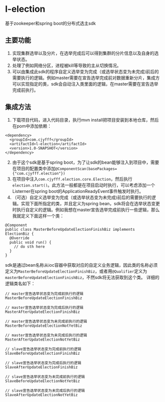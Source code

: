 # l-election
基于zookeeper和spring boot的分布式选主sdk

## 主要功能
1. 实现集群选举以及分片，在选举完成后可以得到集群的分片信息以及自身的选举状态。
2. 处理了例如网络分区，进程被kill等导致的主从切换情况。
3. 可以由集成此sdk的程序自定义选举变为完成（或选举状态变为未完成)前后的需要执行的逻辑。例如master需要在宣告选举完成前对数据重新分片，集成方可以实现指定的类，sdk会自动注入类里面的逻辑，在master需要在宣告选举完成前执行。

## 集成方法
1. 下载项目代码，进入代码目录，执行mvn install把项目安装到本地仓库，然后在pom中添加依赖：
```
<dependency>
  <groupId>com.cjyfff</groupId>
  <artifactId>l-election</artifactId>
  <version>1.0-SNAPSHOT</version>
</dependency>
```
2. 由于这个sdk是基于spring boot，为了让sdk的bean能够注入到项目中，需要在项目的配置类中添加`@ComponentScan(basePackages={"com.cjyfff.election"})`
3. 在项目中注入`com.cjyfff.election.core.Election`，然后执行`election.start()`。此方法一般都是在项目启动时执行，可以考虑添加一个Listerner在spring boot的ApplicationReadyEvent事件触发时执行。
4. （可选）自定义选举变为完成（或选举状态变为未完成)前后的需要执行的逻辑。实现下面所指定的类，并且定义为spring bean，sdk将会在选举状态变更时执行自定义的逻辑。例如我想在master宣告选举完成前执行一些逻辑，那么我就定义下面这样一个类：
```
@Component
public class MasterBeforeUpdateElectionFinishBiz implements ElectionBiz {
  @Override
  public void run() {
    // do sth here
  }
}
```
sdk是通过bean名称从ioc容器中获取对应的自定义业务逻辑，因此类的名称必须定义为`MasterBeforeUpdateElectionFinishBiz`，或者用`@Qualifier`定义为`masterBeforeUpdateElectionFinishBiz`，不然sdk将无法获取到这个类。
详细的逻辑类名如下：
```
// master宣告选举状态变为完成前执行的逻辑
MasterBeforeUpdateElectionFinishBiz

// master宣告选举状态变为完成后执行的逻辑
MasterAfterUpdateElectionFinishBiz

// master宣告选举状态变为未完成前执行的逻辑
MasterBeforeUpdateElectionNotYetBiz

// master宣告选举状态变为未完成后执行的逻辑
MasterAfterUpdateElectionNotYetBiz

// slave宣告选举状态变为完成前执行的逻辑
SlaveBeforeUpdateElectionFinishBiz

// slave宣告选举状态变为完成后执行的逻辑
SlaveAfterUpdateElectionFinishBiz

// slave宣告选举状态变为未完成前执行的逻辑
SlaveBeforeUpdateElectionNotYetBiz

// slave宣告选举状态变为未完成后执行的逻辑
SlaveAfterUpdateElectionNotYetBiz
```
